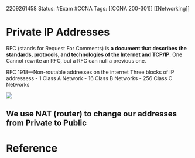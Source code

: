 2209261458
	Status: #Exam #CCNA
		Tags: [[CCNA 200-301]] [[Networking]]

# Private IP Addresses
 RFC (stands for Request For Comments) is **a document that describes the standards, protocols, and technologies of the Internet and TCP/IP**.  One Cannot rewrite an RFC, but a RFC can null a previous one.

RFC 1918—Non-routable addresses on the internet
	Three blocks of IP addressess
		- 1 Class A Network
		- 16 Class B Networks
		- 256 Class C Networks

<img src = "https://i.gyazo.com/d9c1f94bbbde9eb15cc433356f85be74.png">

We use NAT (router) to change our addresses from Private to Public
---
# Reference